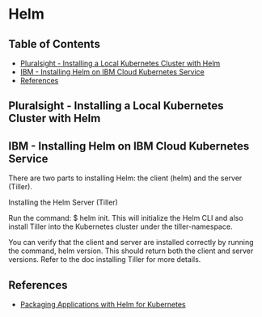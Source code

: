 # Helm


## Table of Contents

<!-- START doctoc generated TOC please keep comment here to allow auto update -->
<!-- DON'T EDIT THIS SECTION, INSTEAD RE-RUN doctoc TO UPDATE -->


- [Pluralsight - Installing a Local Kubernetes Cluster with Helm](#pluralsight---installing-a-local-kubernetes-cluster-with-helm)
- [IBM - Installing Helm on IBM Cloud Kubernetes Service](#ibm---installing-helm-on-ibm-cloud-kubernetes-service)
- [References](#references)

<!-- END doctoc generated TOC please keep comment here to allow auto update -->


## Pluralsight - Installing a Local Kubernetes Cluster with Helm


## IBM - Installing Helm on IBM Cloud Kubernetes Service

There are two parts to installing Helm: the client (helm) and the server (Tiller).

Installing the Helm Server (Tiller)

Run the command: $ helm init. This will initialize the Helm CLI and also install Tiller into the Kubernetes cluster under the tiller-namespace.

You can verify that the client and server are installed correctly by running the command, helm version. This should return both the client and server versions. Refer to the doc installing Tiller for more details.


## References

- [Packaging Applications with Helm for Kubernetes](https://app.pluralsight.com/library/courses/packaging-applications-helm-kubernetes/table-of-contents)
